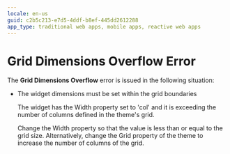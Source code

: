 ```yaml
---
locale: en-us
guid: c2b5c213-e7d5-4ddf-b8ef-445dd2612288
app_type: traditional web apps, mobile apps, reactive web apps
---
```


# Grid Dimensions Overflow Error

The **Grid Dimensions Overflow** error is issued in the following situation:

* The widget dimensions must be set within the grid boundaries
  
    The widget has the Width property set to 'col' and it is exceeding the number of columns defined in the theme's grid.
    
    Change the Width property so that the value is less than or equal to the grid size. Alternatively, change the Grid property of the theme to increase the number of columns of the grid.

